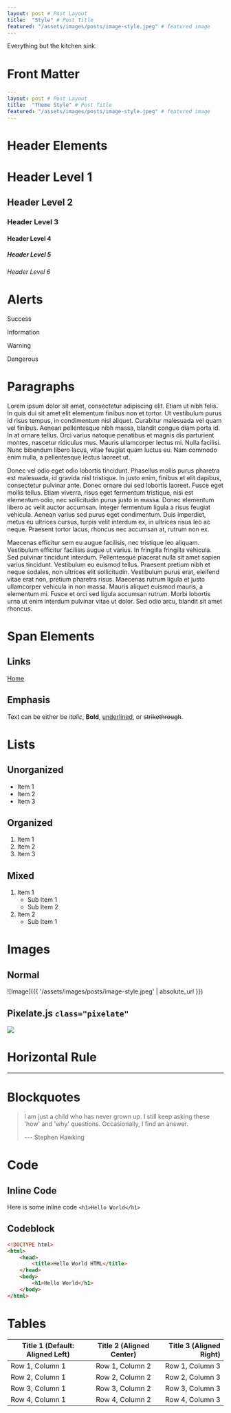 ```yaml
---
layout: post # Post Layout
title:  "Style" # Post Title
featured: "/assets/images/posts/image-style.jpeg" # featured image
---
```


Everything but the kitchen sink.

# Front Matter

```yml
---
layout: post # Post Layout
title:  "Theme Style" # Post Title
featured: "/assets/images/posts/image-style.jpeg" # featured image
---
```

# Header Elements

# Header Level 1
## Header Level 2
### Header Level 3
#### Header Level 4
##### Header Level 5
###### Header Level 6

# Alerts
<p class="success">Success</p>
<p class="info">Information</p>
<p class="warn">Warning</p>
<p class="danger">Dangerous</p>

# Paragraphs

Lorem ipsum dolor sit amet, consectetur adipiscing elit. Etiam ut nibh felis. In quis dui sit amet elit elementum finibus non et tortor. Ut vestibulum purus id risus tempus, in condimentum nisl aliquet. Curabitur malesuada vel quam vel finibus. Aenean pellentesque nibh massa, blandit congue diam porta id. In at ornare tellus. Orci varius natoque penatibus et magnis dis parturient montes, nascetur ridiculus mus. Mauris ullamcorper lectus mi. Nulla facilisi. Nunc bibendum libero lacus, vitae feugiat quam luctus eu. Nam commodo enim nulla, a pellentesque lectus laoreet ut.

Donec vel odio eget odio lobortis tincidunt. Phasellus mollis purus pharetra est malesuada, id gravida nisl tristique. In justo enim, finibus et elit dapibus, consectetur pulvinar ante. Donec ornare dui sed lobortis laoreet. Fusce eget mollis tellus. Etiam viverra, risus eget fermentum tristique, nisi est elementum odio, nec sollicitudin purus justo in massa. Donec elementum libero ac velit auctor accumsan. Integer fermentum ligula a risus feugiat vehicula. Aenean varius sed purus eget condimentum. Duis imperdiet, metus eu ultrices cursus, turpis velit interdum ex, in ultrices risus leo ac neque. Praesent tortor lacus, rhoncus nec accumsan at, rutrum non ex.

Maecenas efficitur sem eu augue facilisis, nec tristique leo aliquam. Vestibulum efficitur facilisis augue ut varius. In fringilla fringilla vehicula. Sed pulvinar tincidunt interdum. Pellentesque placerat nulla sit amet sapien varius tincidunt. Vestibulum eu euismod tellus. Praesent pretium nibh et neque sodales, non ultrices elit sollicitudin. Vestibulum purus erat, eleifend vitae erat non, pretium pharetra risus. Maecenas rutrum ligula et justo ullamcorper vehicula in non massa. Mauris aliquet euismod mauris, a elementum mi. Fusce et orci sed ligula accumsan rutrum. Morbi lobortis urna ut enim interdum pulvinar vitae ut dolor. Sed odio arcu, blandit sit amet rhoncus.

# Span Elements

## Links

<a href="{{ '/' | absolute_url }}">Home</a>

## Emphasis

Text can be either be *italic*, **Bold**, <u>underlined</u>, or ~~strikethrough~~.

# Lists

## Unorganized

- Item 1
- Item 2
- Item 3

## Organized

1. Item 1
2. Item 2
3. Item 3

## Mixed

1. Item 1
    - Sub Item 1
    - Sub Item 2
2. Item 2
    - Sub Item 1

# Images

## Normal

![Image]({{ '/assets/images/posts/image-style.jpeg' | absolute_url }})

## Pixelate.js `class="pixelate"`

<img class="pixelate" src="{{ '/assets/images/posts/image-style.jpeg' | absolute_url }}">

# Horizontal Rule

---

# Blockquotes

> I am just a child who has never grown up. I still keep asking these 'how' and 'why' questions. Occasionally, I find an answer.
>
> --- Stephen Hawking

# Code

## Inline Code

Here is some inline code `<h1>Hello World</h1>`

## Codeblock

```html
<!DOCTYPE html>
<html>
    <head>
        <title>Hello World HTML</title>
    </head>
    <body>
        <h1>Hello World</h1>
    </body>
</html>
```

# Tables

| Title 1 (Default: Aligned Left) | Title 2 (Aligned Center) | Title 3 (Aligned Right) |
| --- | :---: | ---: |
| Row 1, Column 1 | Row 1, Column 2 | Row 1, Column 3 |
| Row 2, Column 1 | Row 2, Column 2 | Row 2, Column 3 |
| Row 3, Column 1 | Row 3, Column 2 | Row 3, Column 3 |
| Row 4, Column 1 | Row 4, Column 2 | Row 4, Column 3 |